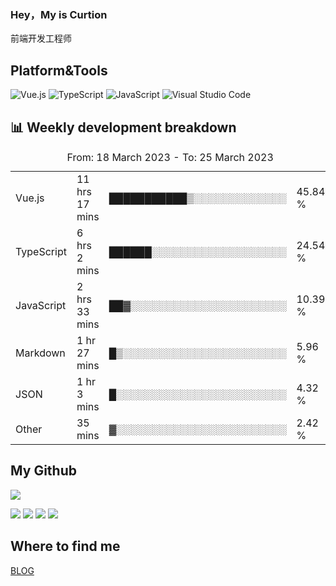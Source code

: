### Hey，My is Curtion
前端开发工程师
## Platform&Tools

![Vue.js](https://img.shields.io/badge/-Vue.js-4FC08D?style=flat-square&logo=Vue.js&logoColor=white)
![TypeScript](https://img.shields.io/badge/-TypeScript-007ACC?style=flat-square&logo=typescript&logoColor=white)
![JavaScript](https://img.shields.io/badge/-JavaScript-F7DF1E?style=flat-square&logo=javascript&logoColor=black)
![Visual Studio Code](https://img.shields.io/badge/-VSCode-007ACC?style=flat-square&logo=Visual-Studio-Code&logoColor=white)

## 📊 Weekly development breakdown

<!--START_SECTION:waka-->

<table><caption>From: 18 March 2023 - To: 25 March 2023</caption><tr><td>Vue.js</td><td>11 hrs 17 mins</td><td>███████████▒░░░░░░░░░░░░░</td><td>45.84 %</td></tr><tr><td>TypeScript</td><td>6 hrs 2 mins</td><td>██████░░░░░░░░░░░░░░░░░░░</td><td>24.54 %</td></tr><tr><td>JavaScript</td><td>2 hrs 33 mins</td><td>██▓░░░░░░░░░░░░░░░░░░░░░░</td><td>10.39 %</td></tr><tr><td>Markdown</td><td>1 hr 27 mins</td><td>█▒░░░░░░░░░░░░░░░░░░░░░░░</td><td>5.96 %</td></tr><tr><td>JSON</td><td>1 hr 3 mins</td><td>█░░░░░░░░░░░░░░░░░░░░░░░░</td><td>4.32 %</td></tr><tr><td>Other</td><td>35 mins</td><td>▓░░░░░░░░░░░░░░░░░░░░░░░░</td><td>2.42 %</td></tr></table>

<!--END_SECTION:waka-->

## My Github

![](http://github-profile-summary-cards.vercel.app/api/cards/profile-details?username=curtion&theme=nord_bright)

![](http://github-profile-summary-cards.vercel.app/api/cards/stats?username=curtion&theme=nord_bright)
![](http://github-profile-summary-cards.vercel.app/api/cards/productive-time?username=curtion&theme=nord_bright&utcOffset=8)
![](http://github-profile-summary-cards.vercel.app/api/cards/repos-per-language?username=curtion&theme=nord_bright)
![](http://github-profile-summary-cards.vercel.app/api/cards/most-commit-language?username=curtion&theme=nord_bright)

## Where to find me

[BLOG](https://blog.3gxk.net)

